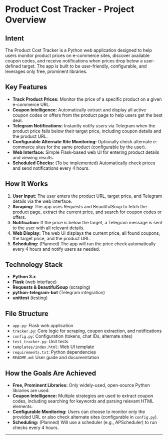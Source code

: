 # Product Cost Tracker - Project Overview

## Intent
The Product Cost Tracker is a Python web application designed to help users monitor product prices on e-commerce sites, discover available coupon codes, and receive notifications when prices drop below a user-defined target. The app is built to be user-friendly, configurable, and leverages only free, prominent libraries.

## Key Features
- **Track Product Prices:** Monitor the price of a specific product on a given e-commerce URL.
- **Coupon Intelligence:** Automatically extract and display all active coupon codes or offers from the product page to help users get the best deal.
- **Telegram Notifications:** Instantly notify users via Telegram when the product price falls below their target price, including coupon details and the product URL.
- **Configurable Alternate Site Monitoring:** Optionally check alternate e-commerce sites for the same product (configurable by the user).
- **Web Interface:** Simple Flask-based web UI for entering product details and viewing results.
- **Scheduled Checks:** (To be implemented) Automatically check prices and send notifications every 4 hours.

## How It Works
1. **User Input:** The user enters the product URL, target price, and Telegram details via the web interface.
2. **Scraping:** The app uses Requests and BeautifulSoup to fetch the product page, extract the current price, and search for coupon codes or offers.
3. **Notification:** If the price is below the target, a Telegram message is sent to the user with all relevant details.
4. **Web Display:** The web UI displays the current price, all found coupons, the target price, and the product URL.
5. **Scheduling:** (Planned) The app will run the price check automatically every 4 hours and notify users as needed.

## Technology Stack
- **Python 3.x**
- **Flask** (web interface)
- **Requests & BeautifulSoup** (scraping)
- **python-telegram-bot** (Telegram integration)
- **unittest** (testing)

## File Structure
- `app.py`: Flask web application
- `tracker.py`: Core logic for scraping, coupon extraction, and notifications
- `config.py`: Configuration (tokens, chat IDs, alternate sites)
- `test_tracker.py`: Unit tests
- `templates/index.html`: Web UI template
- `requirements.txt`: Python dependencies
- `README.md`: User guide and documentation

## How the Goals Are Achieved
- **Free, Prominent Libraries:** Only widely-used, open-source Python libraries are used.
- **Coupon Intelligence:** Multiple strategies are used to extract coupon codes, including searching for keywords and parsing relevant HTML elements.
- **Configurable Monitoring:** Users can choose to monitor only the provided URL or also check alternate sites (configurable in `config.py`).
- **Scheduling:** (Planned) Will use a scheduler (e.g., APScheduler) to run checks every 4 hours.

---
